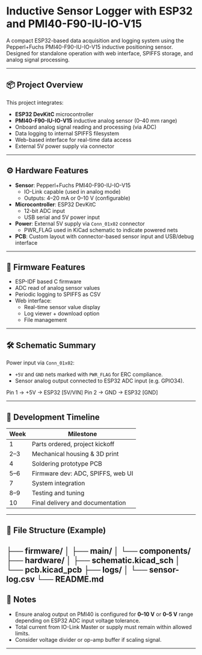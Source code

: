 # Inductive Sensor Logger with ESP32 and PMI40-F90-IU-IO-V15

A compact ESP32-based data acquisition and logging system using the Pepperl+Fuchs PMI40-F90-IU-IO-V15 inductive positioning sensor. Designed for standalone operation with web interface, SPIFFS storage, and analog signal processing.

---

## 📦 Project Overview

This project integrates:
- **ESP32 DevKitC** microcontroller
- **PMI40-F90-IU-IO-V15** inductive analog sensor (0–40 mm range)
- Onboard analog signal reading and processing (via ADC)
- Data logging to internal SPIFFS filesystem
- Web-based interface for real-time data access
- External 5V power supply via connector

---

## ⚙️ Hardware Features

- **Sensor**: Pepperl+Fuchs PMI40-F90-IU-IO-V15  
  - IO-Link capable (used in analog mode)
  - Outputs: 4–20 mA or 0–10 V (configurable)
- **Microcontroller**: ESP32 DevKitC  
  - 12-bit ADC input
  - USB serial and 5V power input
- **Power**: External 5V supply via `Conn_01x02` connector  
  - PWR_FLAG used in KiCad schematic to indicate powered nets
- **PCB**: Custom layout with connector-based sensor input and USB/debug interface

---

## 🧰 Firmware Features

- ESP-IDF based C firmware
- ADC read of analog sensor values
- Periodic logging to SPIFFS as CSV
- Web interface:
  - Real-time sensor value display
  - Log viewer + download option
  - File management

---

## 🛠️ Schematic Summary

Power input via `Conn_01x02`:
- `+5V` and `GND` nets marked with `PWR_FLAG` for ERC compliance.
- Sensor analog output connected to ESP32 ADC input (e.g. GPIO34).

Pin 1 → +5V → ESP32 [5V/VIN]
Pin 2 → GND → ESP32 [GND]

---

## 📝 Development Timeline

| Week | Milestone |
|------|-----------|
| 1 | Parts ordered, project kickoff |
| 2–3 | Mechanical housing & 3D print |
| 4 | Soldering prototype PCB |
| 5–6 | Firmware dev: ADC, SPIFFS, web UI |
| 7 | System integration |
| 8–9 | Testing and tuning |
| 10 | Final delivery and documentation |

---

## 📁 File Structure (Example)

├── firmware/
│ ├── main/
│ └── components/
├── hardware/
│ ├── schematic.kicad_sch
│ └── pcb.kicad_pcb
├── logs/
│ └── sensor-log.csv
└── README.md
---

## 📎 Notes

- Ensure analog output on PMI40 is configured for **0–10 V** or **0–5 V** range depending on ESP32 ADC input voltage tolerance.
- Total current from IO-Link Master or supply must remain within allowed limits.
- Consider voltage divider or op-amp buffer if scaling signal.

---
